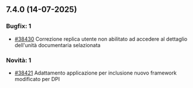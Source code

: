 ## 7.4.0 (14-07-2025)

### Bugfix: 1
- [#38430](https://parermine.regione.emilia-romagna.it/issues/38430) Correzione replica utente non abilitato ad accedere al dettaglio dell'unità documentaria selazionata

### Novità: 1
- [#38421](https://parermine.regione.emilia-romagna.it/issues/38421) Adattamento applicazione per inclusione nuovo framework modificato per DPI
